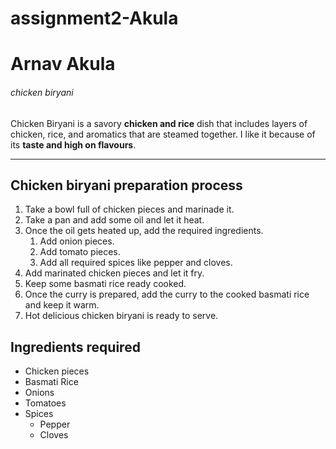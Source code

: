 # assignment2-Akula

# Arnav Akula
###### chicken biryani
Chicken Biryani is a savory **chicken and rice** dish that includes layers of chicken, rice, and aromatics that are steamed together. I like it because of its **taste and high on flavours**.

----

## Chicken biryani preparation process
1. Take a bowl full of chicken pieces and marinade it.
2. Take a pan and add some oil and let it heat.
3. Once the oil gets heated up, add the required ingredients.
    1. Add onion pieces.
    1. Add tomato pieces.
    1. Add all required spices like pepper and cloves.
4. Add marinated chicken pieces and let it fry.
5. Keep some basmati rice ready cooked.
6. Once the curry is prepared, add the curry to the cooked basmati rice and keep it warm.
7. Hot delicious chicken biryani is ready to serve.

## Ingredients required
* Chicken pieces
* Basmati Rice
* Onions
* Tomatoes
* Spices
    * Pepper
    * Cloves
